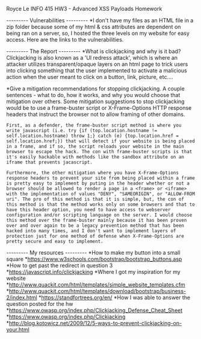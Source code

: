 Royce Le
INFO 415
HW3 - Advanced XSS Payloads Homework

--------- Vulnerabilities ---------
*I don't have my files as an HTML file in a zip folder because some of my html & css attributes are dependent on being ran on a server, so, I hosted the three levels on my website for easy access. Here are the links to the vulnerabilities.

--------- The Report ---------
*What is clickjacking and why is it bad?
	Clickjacking is also known as a 'UI redress attack', which is where an attacker utilizes transparent/opaque layers on an html page to trick users into clicking something that the user implemented to activate a malicious action when the user meant to click on a button, link, picture, etc.... 

*Give a mitigation recommendations for stopping clickjacking. A couple sentences - what to do, how it works, and why you would choose that mitigation over others.
	Some mitigation suggestions to stop clickjacking would be to use a frame-buster script or X-Frame-Options HTTP response headers that instruct the browser not to allow framing of other domains.

	First, as a defender, the frame-buster script method is where you write javascript (i.e. try {if (top.location.hostname != self.location.hostname) throw 1;} catch (e) {top.location.href = self.location.href;}) that will detect if your website is being placed in a frame, and if so, the script reloads your website in the main browser to escape the hack. The con with frame-buster scripts is that it's easily hackable with methods like the sandbox attribute on an iframe that prevents jacascript. 

	Furthermore, the other mitigation where you have X-Frame-Options response headers to prevent your site from being placed within a frame is pretty easy to implement by puting in the header whether or not a browser should be allowed to render a page in a <frame> or <iframe> with the implementation of values "DENY", "SAMEORIGIN", or "ALLOW-FROM uri". The pro of this method is that it is simple, but, the con of this method is that the method works only on some browsers and that to have this header option, you need to have access to webserver configuration and/or scripting language on the server. I would choose this method over the frame-buster mainly because it has been proven over and over again to be a legacy prevention method that has been hacked into many times, and I don't want to implement layers of protection just for one method of defense when X-Frame-Options are pretty secure and easy to implement.

--------- My resources ---------
*How to make my button into a small square
	*https://www.w3schools.com/bootstrap/bootstrap_buttons.asp
*How to get past the redirect in question 3
	*https://javascript.info/clickjacking
*Where I got my inspiration for my website
	*http://www.quackit.com/html/templates/simple_website_templates.cfm
	*http://www.quackit.com/html/templates/download/bootstrap/business-2/index.html
	*https://standfortrees.org/en/
*How I was able to answer the question posted for the hw
	*https://www.owasp.org/index.php/Clickjacking_Defense_Cheat_Sheet
	*https://www.owasp.org/index.php/Clickjacking
	*http://blog.kotowicz.net/2009/12/5-ways-to-prevent-clickjacking-on-your.html